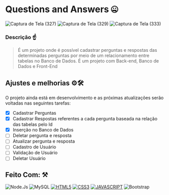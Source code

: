 
# Questions and Answers 🤐

![Captura de Tela (327)](https://user-images.githubusercontent.com/77081114/161136839-ef6a9fd1-11c4-441b-8c36-30b4a89545ee.png)
![Captura de Tela (329)](https://user-images.githubusercontent.com/77081114/161136847-64ed97c0-a2b2-4128-910c-bfb57e0f54ed.png)
![Captura de Tela (333)](https://user-images.githubusercontent.com/77081114/161136852-22ba5a64-d089-4877-87a2-0998dd45b867.png)

### Descrição ☝
> É um projeto onde é possível cadastrar perguntas e respostas das determinadas perguntas por meio de um relacionamento entre tabelas no Banco de Dados. É um projeto com Back-end, Banco de Dados e Front-End

## Ajustes e melhorias ⚙🛠

O projeto ainda está em desenvolvimento e as próximas atualizações serão voltadas nas seguintes tarefas:

- [x] Cadastrar Perguntas
- [x] Cadastrar Respostas referentes a cada pergunta baseada na relação das tabelas pelo Id  
- [x] Inserção no Banco de Dados
- [ ] Deletar pergunta e resposta
- [ ] Atualizar pergunta e resposta
- [ ] Cadastro de Usuário
- [ ] Validação de Usuário
- [ ] Deletar Usuário

## Feito Com: ⚒
![Node.Js](https://img.shields.io/badge/Node.js-52b788?style=for-the-badge&logo=node.js&logoColor=white)
![MySQL](https://img.shields.io/badge/MySQL-00000F?style=for-the-badge&logo=mysql&logoColor=white)
[![HTML5](https://img.shields.io/badge/HTML5-E34F26?style=for-the-badge&logo=html5&logoColor=white)](https://developer.mozilla.org/pt-BR/docs/Web/HTML)
[![CSS3](https://img.shields.io/badge/CSS3-1572B6?style=for-the-badge&logo=css3&logoColor=white)](https://developer.mozilla.org/pt-BR/docs/Web/CSS)
[![JAVASCRIPT](https://img.shields.io/badge/JavaScript-F7DF1E?style=for-the-badge&logo=javascript&logoColor=black)](https://developer.mozilla.org/pt-BR/docs/Web/JavaScript)
![Bootstrap](https://img.shields.io/badge/Bootstrap-8338ec?style=for-the-badge&logo=bootstrap&logoColor=white)

